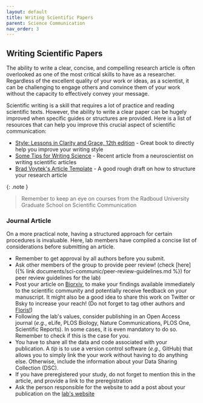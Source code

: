 ```yaml
---
layout: default
title: Writing Scientific Papers
parent: Science Communication
nav_order: 3
---
```


## Writing Scientific Papers
The ability to write a clear, concise, and compelling research article is often overlooked as one of the most critical skills to have as a researcher. Regardless of the excellent quality of your work or ideas, as a scientist, it can be challenging to engage others and convince them of your work without the capacity to effectively convey your message. 

Scientific writing is a skill that requires a lot of practice and reading scientific texts. However, the ability to write a clear paper can be hugely improved when specific guides or structures are provided. Here is a list of resources that can help you improve this crucial aspect of scientific communication:

* [Style: Lessons in Clarity and Grace, 12th edition](https://www.pearson.com/en-us/subject-catalog/p/style-lessons-in-clarity-and-grace/P200000008731/9780134080413) - Great book to directly help you improve your writing style
* [Some Tips for Writing Science](https://www.eneuro.org/content/9/6/ENEURO.0497-22.2022) - Recent article from a neuroscientist on writing scientific articles
* [Brad Voytek's Article Template](https://docs.google.com/document/d/1FSnPuniOpfscQxV5z012j4akxmKhzP3r70HvKBtB5FE/edit) - A good rough draft on how to structure your research article

{: .note }
> Remember to keep an eye on courses from the Radboud University Graduate School on Scientific Communication

### Journal Article 
On a more practical note, having a structured approach for certain procedures is invaluable. Here, lab members have compiled a concise list of considerations before submitting an article.

* Remember to get approval by all authors before you submit.
* Ask other members of the group to provide peer review! (check [here]({% link documents/sci-communic/peer-review-guidelines.md %}) for peer review guidelines for the lab)
* Post your article on [Biorxiv](https://www.biorxiv.org/), to make your findings available immediately to the scientific community and potentially receive feedback on your manuscript. It might also be a good idea to share this work on Twitter or Bsky to increase your reach! (Do not forget to tag other authors and [Floris!](https://bsky.app/profile/predictivebrain.bsky.social))
* Following the lab's values, consider publishing in an Open Access journal (_e.g._, eLife, PLOS Biology, Nature Communications, PLOS One, Scientific Reports). In some cases, it is even mandatory to do so. Remember to check if this is the case for you.
* You have to share all the data and code associated with your publication. A _tip_ is to use a version control software (_e.g.,_ GitHub) that allows you to simply link the your work without having to do anything else. Otherwise, include the information about your Data Sharing Collection (DSC).
* If you have preregistered your study, do not forget to mention this in the article, and provide a link to the preregistration
* Ask the person responsible for the website to add a post about your publication on the [lab's website](https://www.predictivebrainlab.com/home)
